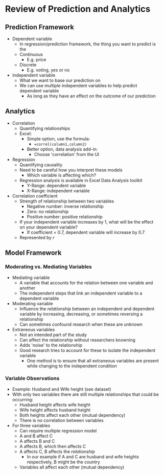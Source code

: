 # Review of Prediction and Analytics
## Prediction Framework
- Dependent variable
	- In regression/prediction framework, the thing you want to predict is the 
	- Continuous 
		- E.g. price
	- Discrete
		- E.g. voting, yes or no
- Independent variable
	- What we want to base our prediction on 
	- We can use multiple independent variables to help predict dependent variable
		- As long as they have an effect on the outcome of our prediction
## Analytics
- Correlation
	- Quantifying relationships
	- Excel:
		- Simple option, use the formula:
			- `=correl(column1,column2)`
		- Better option, data analysis add-in:
			- Choose 'correlation' from the UI 
- Regression
	- Quantifying causality 
	- Need to be careful how you interpret these models
		- Which variable is affecting which? 
	- Regression analysis is available in Excel Data Analysis toolkit
		- Y-Range: dependent variable
		- X-Range: independent variable
- Correlation coefficient
	- Strength of relationship between two variables
		- Negative number: inverse relationship
		- Zero: no relationship
		- Positive number: positive relationship
	- If your independent variable increases by 1, what will be the effect on your dependent variable?
		- If coefficient = 0.7, dependent variable will increase by 0.7
	- Represented by *r* 
## Model Framework
### Moderating vs. Mediating Variables
- Mediating variable
	- A variable that accounts for the relation between one variable and another
	- The independent steps that link an independent variable to a dependent variable
- Moderating variable
	- Influence the *relationship* between an independent and dependent variable by increasing, decreasing, or sometimes reversing a relationship
	- Can sometimes confound research when these are unknown
- Extraneous variables
	- Not an intended part of the study 
	- Can affect the relationship without researchers knowning
	- Adds 'noise' to the relationship
	- Good research tries to account for these to isolate the independent variable
		- One method is to ensure that all extraneous variables are present while changing to the independent condition 
### Variable Observations
- Example: Husband and Wife height (see dataset)
- With only two variables there are still multiple relationships that could be occurring: 
	- Husband height affects wife height
	- Wife height affects husband height
	- Both heights affect each other (mutual dependency) 
	- There is no correlation between variables
- For three variables
	- Can require multiple regression model
	- A and B affect C
	- A affects B and C
	- A affects B, which then affects C
	- A affects C, B affects the *relationship*
		- In our example if A and C are husband and wife heights respectively, B might be the country 
	- Variables all affect each other (mutual dependency) 

